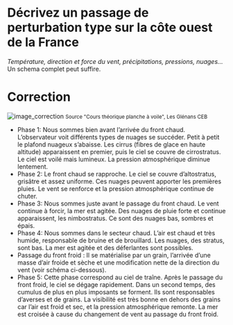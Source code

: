 ﻿# Décrivez un passage de perturbation type sur la côte ouest de la France

*Température, direction et force du vent, précipitations, pressions, nuages…*
Un schema complet peut suffire.

# Correction


![image_correction](./images/passage_depression.png)
<small>Source "Cours théorique planche à voile", Les Glénans CEB </small>

- Phase 1: Nous sommes bien avant l’arrivée du front chaud. L’observateur voit différents types de nuages se succéder. Petit à petit le plafond nuageux s’abaisse. Les cirrus (fibres de glace en haute altitude) apparaissent en premier, puis le ciel se couvre de cirrostratus. Le ciel est voilé mais lumineux. La pression atmosphérique diminue lentement.
- Phase 2: Le front chaud se rapproche. Le ciel se couvre d’altostratus, grisâtre et assez uniforme. Ces nuages peuvent apporter les premières pluies. Le vent se renforce et la pression atmosphérique continue de chuter.
- Phase 3: Nous sommes juste avant le passage du front chaud. Le vent continue à forcir, la mer est agitée. Des nuages de pluie forte et continue apparaissent, les nimbostratus. Ce sont des nuages bas, sombres et épais. 
- Phase 4: Nous sommes dans le secteur chaud. L’air est chaud et très humide, responsable de bruine et de brouillard.  Les nuages, des stratus, sont bas. La mer est agitée et des déferlantes sont possibles. 
- Passage du front froid : Il se matérialise par un grain, l’arrivée d’une masse d’air froide et sèche et une modification nette de la direction du vent (voir schéma ci-dessous).
- Phase 5: Cette phase correspond au ciel de traîne. Après le passage du front froid, le ciel se dégage rapidement. Dans un second temps, des cumulus de plus en plus imposants se forment. Ils sont responsables d’averses et de grains. La visibilité est très bonne en dehors des grains car l’air est froid et sec, et la pression atmosphérique remonte. La mer est croisée à cause du changement de vent au passage du front froid. 
